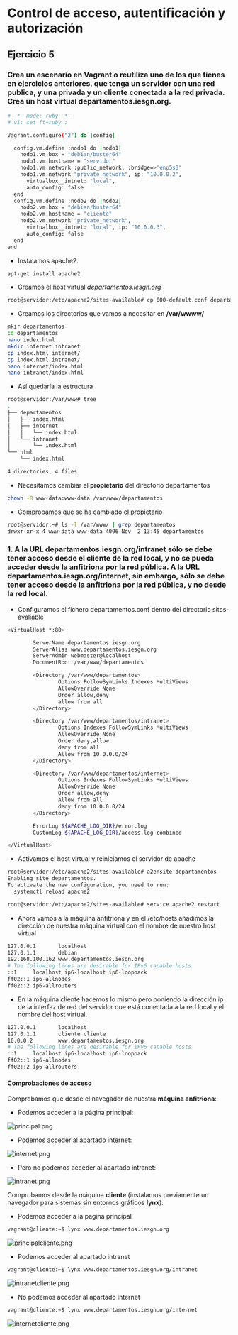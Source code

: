 # Control de acceso, autentificación y autorización

## Ejercicio 5

### Crea un escenario en Vagrant o reutiliza uno de los que tienes en ejercicios anteriores, que tenga un servidor con una red publica, y una privada y un cliente conectada a la red privada. Crea un host virtual departamentos.iesgn.org.

```sh
# -*- mode: ruby -*-
# vi: set ft=ruby :

Vagrant.configure("2") do |config|

  config.vm.define :nodo1 do |nodo1|
    nodo1.vm.box = "debian/buster64"
    nodo1.vm.hostname = "servidor"
    nodo1.vm.network :public_network, :bridge=>"enp5s0"
    nodo1.vm.network "private_network", ip: "10.0.0.2",
      virtualbox__intnet: "local",
      auto_config: false
  end
  config.vm.define :nodo2 do |nodo2|
    nodo2.vm.box = "debian/buster64"
    nodo2.vm.hostname = "cliente"
    nodo2.vm.network "private_network",
      virtualbox__intnet: "local", ip: "10.0.0.3",
      auto_config: false
  end
end
```

* Instalamos apache2.

```sh
apt-get install apache2
```

* Creamos el host virtual *departamentos.iesgn.org*

```sh
root@servidor:/etc/apache2/sites-available# cp 000-default.conf departamentos.conf

```

* Creamos los directorios que vamos a necesitar en **/var/wwww/**

```sh
mkir departamentos
cd departamentos
nano index.html
mkdir internet intranet
cp index.html internet/
cp index.html intranet/
nano internet/index.html 
nano intranet/index.html 
```

* Así quedaría la estructura

```sh
root@servidor:/var/www# tree
.
├── departamentos
│   ├── index.html
│   ├── internet
│   │   └── index.html
│   └── intranet
│       └── index.html
└── html
    └── index.html

4 directories, 4 files
```

* Necesitamos cambiar el **propietario** del directorio departamentos

```sh
chown -R www-data:www-data /var/www/departamentos
```

* Comprobamos que se ha cambiado el propietario 

```sh
root@servidor:~# ls -l /var/www/ | grep departamentos
drwxr-xr-x 4 www-data www-data 4096 Nov  2 13:45 departamentos

```

### 1. A la URL departamentos.iesgn.org/intranet sólo se debe tener acceso desde el cliente de la red local, y no se pueda acceder desde la anfitriona por la red pública. A la URL departamentos.iesgn.org/internet, sin embargo, sólo se debe tener acceso desde la anfitriona por la red pública, y no desde la red local.

* Configuramos el fichero departamentos.conf dentro del directorio sites-avaliable

```sh
<VirtualHost *:80>

        ServerName departamentos.iesgn.org
        ServerAlias www.departamentos.iesgn.org
        ServerAdmin webmaster@localhost
        DocumentRoot /var/www/departamentos

        <Directory /var/www/departamentos>
                Options FollowSymLinks Indexes MultiViews
                AllowOverride None
                Order allow,deny
                allow from all
        </Directory>

        <Directory /var/www/departamentos/intranet>
                Options Indexes FollowSymLinks MultiViews
                AllowOverride None
                Order deny,allow
                deny from all  
                Allow from 10.0.0.0/24
        </Directory>

        <Directory /var/www/departamentos/internet>
                Options Indexes FollowSymLinks MultiViews
                AllowOverride None
                Order allow,deny
                Allow from all
                deny from 10.0.0.0/24
        </Directory>

        ErrorLog ${APACHE_LOG_DIR}/error.log
        CustomLog ${APACHE_LOG_DIR}/access.log combined

</VirtualHost>

```

* Activamos el host virtual y reiniciamos el servidor de apache

```sh
root@servidor:/etc/apache2/sites-available# a2ensite departamentos
Enabling site departamentos.
To activate the new configuration, you need to run:
  systemctl reload apache2

root@servidor:/etc/apache2/sites-available# service apache2 restart

```

* Ahora vamos a la máquina anfitriona y en el /etc/hosts añadimos la dirección de nuestra máquina virtual con el nombre de nuestro host virtual

```sh
127.0.0.1       localhost
127.0.1.1       debian
192.168.100.162 www.departamentos.iesgn.org
# The following lines are desirable for IPv6 capable hosts
::1     localhost ip6-localhost ip6-loopback
ff02::1 ip6-allnodes
ff02::2 ip6-allrouters

```

* En la máquina cliente hacemos lo mismo pero poniendo la dirección ip de la interfaz de red  del servidor que está conectada a la red local y el nombre del host virtual. 

```sh
127.0.0.1       localhost
127.0.1.1       cliente cliente
10.0.0.2        www.departamentos.iesgn.org
# The following lines are desirable for IPv6 capable hosts
::1     localhost ip6-localhost ip6-loopback
ff02::1 ip6-allnodes
ff02::2 ip6-allrouters

```
#### Comprobaciones de acceso

Comprobamos que desde el navegador de nuestra **máquina anfitriona**:

* Podemos acceder a la página principal:

![principal.png](https://github.com/CeliaGMqrz/virtualhosting_apache/blob/main/capturas/principal.png)

* Podemos acceder al apartado internet:

![internet.png](https://github.com/CeliaGMqrz/virtualhosting_apache/blob/main/capturas/internet.png)

* Pero no podemos acceder al apartado intranet:

![intranet.png](https://github.com/CeliaGMqrz/virtualhosting_apache/blob/main/capturas/intranet.png)

Comprobamos desde la máquina **cliente** (instalamos previamente un navegador para sistemas sin entornos gráficos **lynx**):

* Podemos acceder a la pagina principal

```sh
vagrant@cliente:~$ lynx www.departamentos.iesgn.org
```

![principalcliente.png](https://github.com/CeliaGMqrz/virtualhosting_apache/blob/main/capturas/principalcliente.png)

* Podemos acceder al apartado intranet

```sh
vagrant@cliente:~$ lynx www.departamentos.iesgn.org/intranet
```

![intranetcliente.png](https://github.com/CeliaGMqrz/virtualhosting_apache/blob/main/capturas/intranetcliente.png)

* No podemos acceder al apartado internet

```sh
vagrant@cliente:~$ lynx www.departamentos.iesgn.org/internet
```

![internetcliente.png](https://github.com/CeliaGMqrz/virtualhosting_apache/blob/main/capturas/internetcliente.png)